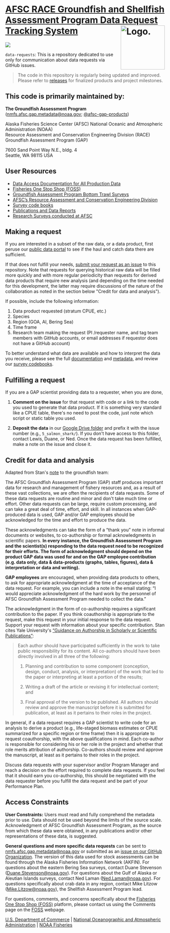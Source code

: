 <!-- README.md is generated from README.Rmd. Please edit that file -->

# [AFSC RACE Groundfish and Shellfish Assessment Program Data Request Tracking System](https://github.com/afsc-gap-products/data-requests) <img src="https://avatars.githubusercontent.com/u/91760178?s=96&amp;v=4" alt="Logo." align="right" width="139" height="139"/>

[![](https://img.shields.io/github/last-commit/afsc-gap-products/gap_products.svg)](https://github.com/afsc-gap-products/gap_products/commits/main)

`data-requests`: This is a repository dedicated to use only for communication about data requests via GitHub issues. 

> The code in this repository is regularly being updated and improved. Please refer to [releases](https://github.com/afsc-gap-products/data-requests/releases) for finalized products and project milestones.

## This code is primarily maintained by:

**The Groundfish Assessment Program** (nmfs.afsc.gap.metadata@noaa.gov;
[@afsc-gap-products](https://github.com/afsc-gap-products))

Alaska Fisheries Science Center (AFSC) National Oceanic and Atmospheric Administration (NOAA)  
Resource Assessment and Conservation Engineering Division (RACE)  
Groundfish Assessment Program (GAP)

7600 Sand Point Way N.E., bldg. 4  
Seattle, WA 98115 USA

## User Resources

- [Data Access Documentation for All Production Data](https://afsc-gap-products.github.io/gap_products/)
- [Fisheries One Stop Shop (FOSS)](https://www.fisheries.noaa.gov/foss)
- [Groundfish Assessment Program Bottom Trawl Surveys](https://www.fisheries.noaa.gov/alaska/science-data/groundfish-assessment-program-bottom-trawl-surveys)
- [AFSC’s Resource Assessment and Conservation Engineering Division](https://www.fisheries.noaa.gov/about/resource-assessment-and-conservation-engineering-division)
- [Survey code books](https://www.fisheries.noaa.gov/resource/document/groundfish-survey-species-code-manual-and-data-codes-manual)
- [Publications and Data Reports](https://repository.library.noaa.gov/)
- [Research Surveys conducted at AFSC](https://www.fisheries.noaa.gov/alaska/ecosystems/alaska-fish-research-surveys)

## Making a request

If you are interested in a subset of the raw data, or a data product, first peruse our [public data portal](https://www.fisheries.noaa.gov/foss/f?p=215:200:1801780733911:Mail:NO:::) to see if the haul and catch data there are sufficient. 

If that does not fulfill your needs, [submit your request as an issue](https://github.com/afsc-gap-products/data-requests/issues) to this repository. Note that requests for querying historical raw data will be filled more quickly and with more regular periodicity than requests for derived data products that require new analysis (and depending on the time needed for this development, the latter may require discussions of the nature of the collaboration as noted in the section below "Credit for data and analysis"). 

If possible, include the following information:

1. Data product requested (stratum CPUE, etc.)
2. Species
3. Region (GOA, AI, Bering Sea)
4. Time frame
5. Research team making the request (PI /requester name, and tag team members with GitHub accounts, or email addresses if requestor does not have a GitHub account)

To better understand what data are available and how to interpret the data you receive, please see the full [documentation](https://afsc-gap-products.github.io/gap_products/) and [metadata](https://www.fisheries.noaa.gov/inport/item/22008), and review our [survey codebooks](https://www.fisheries.noaa.gov/resource/document/groundfish-survey-species-code-manual-and-data-codes-manual).

## Fulfilling a request

If you are a GAP scientist providing data to a requester, when you are done,

1) **Comment on the issue** for that request with code or a link to the code you used to generate that data product. If it is something very standard like a CPUE table, there's no need to post the code, just note which script or static table you used.

2) **Deposit the data** in our [Google Drive folder](https://drive.google.com/drive/folders/1oDD4wt_pvJRVcTI4_z0VSqjIX2uLga_p) and prefix it with the issue number (e.g., `5_salmon_shark/`). If you don't have access to this folder, contact Lewis, Duane, or Ned. Once the data request has been fulfilled, make a note on the issue and close it.

## Credit for data and analysis
Adapted from Stan's [note](https://github.com/afsc-gap-products/data-requests/issues/3) to the groundfish team:

The AFSC Groundfish Assessment Program (GAP) staff produces important data for research and management of fishery resources and, as a result of these vast collections, we are often the recipients of data requests. Some of these data requests are routine and minor and don't take much time or effort. Other data requests can be large, require custom processing, and can take a great deal of time, effort, and skill. In all instances when GAP-produced data is used, GAP and/or GAP employees should be acknowledged for the time and effort to produce the data. 

These acknowledgments can take the form of a “thank you” note in informal documents or websites, to co-authorship or formal acknowledgments in scientific papers. **In every instance, the Groundfish Assessment Program and the scientist(s) responding to the data request need to be recognized for their efforts. The form of acknowledgment should depend on the product GAP data was used for and on the GAP employee contribution (e.g. data only, data & data-products (graphs, tables, figures), data & interpretation or data and writing).** 

**GAP employees** are encouraged, when providing data products to others, to ask for appropriate acknowledgment at the time of acceptance of the data request. For example, you can include a note in the email stating: “I would appreciate acknowledgment of the hard work by the personnel of AFSC Groundfish Assessment Program needed to collect the data.”

The acknowledgment in the form of co-authorship requires a significant contribution to the paper. If  you think coauthorship is appropriate to the request, make this request in your initial response to the data request. Support your request with information about your specific contribution. Stan cites Yale University's [“Guidance on Authorship in Scholarly or Scientific Publications”](https://provost.yale.edu/policies/academic-integrity/guidance-authorship-scholarly-or-scientific-publications):

>Each author should have participated sufficiently in the work to take public responsibility for its content. All co-authors should have been directly involved in all three of the following:
>
>1. Planning and contribution to some component (conception, design, conduct, analysis, or interpretation) of the work that led to the paper or interpreting at least a portion of the results;
>
>2. Writing a draft of the article or revising it for intellectual content; and
>
>3. Final approval of the version to be published.  All authors should review and approve the manuscript before it is submitted for publication, at least as it pertains to their roles in the project.

In general, if a data request requires a GAP scientist to write code for an analysis to derive a product (e.g., life-staged biomass estimates or CPUE summarized for a specific region or time frame) then it is appropriate to request coauthorship, with the above qualifications in mind. Each co-author is responsible for considering his or her role in the project and whether that role merits attribution of authorship. Co-authors should review and approve the manuscript, at least as it pertains to their roles in the project.

Discuss data requests with your supervisor and/or Program Manager and reach a decision on the effort required to complete data requests. If you feel that it should earn you co-authorship, this should be negotiated with the data requester before you fulfill the data request and be part of your Performance Plan.

## Access Constraints

**User Constraints:** Users must read and fully comprehend the metadata prior to use. Data should not be used beyond the limits of the source scale. Acknowledgment of AFSC Groundfish Assessment Program, as the source from which these data were obtained, in any publications and/or other representations of these data, is suggested.

**General questions and more specific data requests** can be sent to <nmfs.afsc.gap.metadata@noaa.gov> or submitted as an [issue on our GitHub
Organization](https://github.com/afsc-gap-products/data-requests). The version of this data used for stock assessments can be found through the Alaska Fisheries Information Network (AKFIN). For questions about the eastern Bering Sea surveys, contact Duane Stevenson (<Duane.Stevenson@noaa.gov>). For questions about the Gulf of Alaska or Aleutian Islands surveys, contact Ned Laman (<Ned.Laman@noaa.gov>). For questions specifically about crab data in any region, contact Mike Litzow (<Mike.Litzow@noaa.gov>), the Shellfish Assessment Program lead.

For questions, comments, and concerns specifically about the [Fisheries One Stop Shop (FOSS)](https://www.fisheries.noaa.gov/foss) platform, please contact us using the Comments page on the [FOSS](https://www.fisheries.noaa.gov/foss) webpage.

[U.S. Department of Commerce](https://www.commerce.gov/) \| [National Oceanographic and Atmospheric Administration](https://www.noaa.gov) \| [NOAA Fisheries](https://www.fisheries.noaa.gov/)
